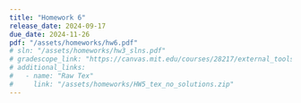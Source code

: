 ```yaml
---
title: "Homework 6"
release_date: 2024-09-17
due_date: 2024-11-26
pdf: "/assets/homeworks/hw6.pdf"
# sln: "/assets/homeworks/hw3_slns.pdf"
# gradescope_link: "https://canvas.mit.edu/courses/28217/external_tools/369"
# additional_links:
#   - name: "Raw Tex"
#     link: "/assets/homeworks/HW5_tex_no_solutions.zip"
---
```

